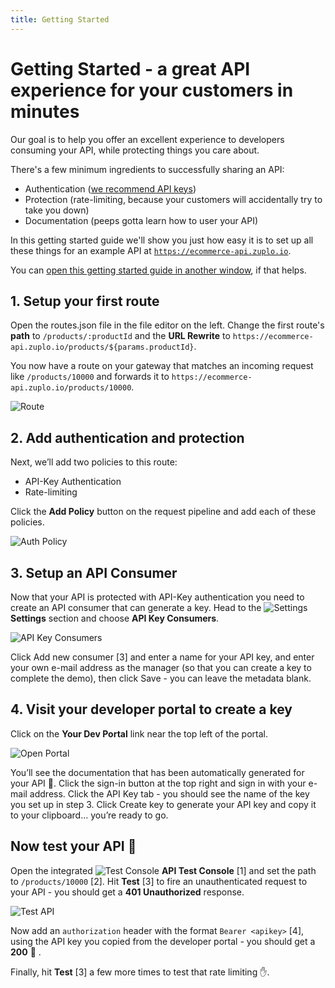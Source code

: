 ```yaml
---
title: Getting Started
---
```


# Getting Started - a great API experience for your customers in minutes

Our goal is to help you offer an excellent experience to developers consuming your API, while protecting things you care about.

There's a few minimum ingredients to successfully sharing an API:

- Authentication ([we recommend API keys](https://www.zuplo.com/blog/2022/05/03/you-should-be-using-api-keys))
- Protection (rate-limiting, because your customers will accidentally try to take you down)
- Documentation (peeps gotta learn how to user your API)

In this getting started guide we'll show you just how easy it is to set up all these things for an example API at [`https://ecommerce-api.zuplo.io`](https://ecommerce-api.zuplo.io).

You can [open this getting started guide in another window](https://www.zuplo.com/docs/overview), if that helps.

## 1. Setup your first route

Open the routes.json file in the file editor on the left. Change the first route's **path** to `/products/:productId` and the **URL Rewrite** to `https://ecommerce-api.zuplo.io/products/${params.productId}`.

You now have a route on your gateway that matches an incoming request like `/products/10000` and forwards it to `https://ecommerce-api.zuplo.io/products/10000`.

![Route](../static/media/embed/getting-started/route.png)

## 2. Add authentication and protection

Next, we’ll add two policies to this route:

- API-Key Authentication
- Rate-limiting

Click the **Add Policy** button on the request pipeline and add each of these policies.

![Auth Policy](../static/media/embed/getting-started/auth-policy.png)

## 3. Setup an API Consumer

Now that your API is protected with API-Key authentication you need to create an API consumer that can generate a key. Head to the ![Settings](../static/media/embed/getting-started/settings.png) **Settings** section and choose **API Key Consumers**.

![API Key Consumers](../static/media/embed/getting-started/api-key-consumers.png)

Click Add new consumer [3] and enter a name for your API key, and enter your own e-mail address as the manager (so that you can create a key to complete the demo), then click Save - you can leave the metadata blank.

## 4. Visit your developer portal to create a key

Click on the **Your Dev Portal** link near the top left of the portal.

![Open Portal](../static/media/embed/getting-started/open-portal.png)

You’ll see the documentation that has been automatically generated for your API 🎉. Click the sign-in button at the top right and sign in with your e-mail address. Click the API Key tab - you should see the name of the key you set up in step 3. Click Create key to generate your API key and copy it to your clipboard... you’re ready to go.

## Now test your API 🚀

Open the integrated ![Test Console](../static/media/embed/getting-started/test-console.png) **API Test Console** [1] and set the path to `/products/10000` [2]. Hit **Test** [3] to fire an unauthenticated request to your API - you should get a **401 Unauthorized** response.

![Test API](../static/media/embed/getting-started/test-api.png)

Now add an `authorization` header with the format `Bearer <apikey>` [4], using the API key you copied from the developer portal - you should get a **200** 🎊 .

Finally, hit **Test** [3] a few more times to test that rate limiting ✋.
